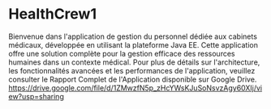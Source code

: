 # HealthCrew1
Bienvenue dans l'application de gestion du personnel dédiée aux cabinets médicaux, développée en utilisant la plateforme Java EE. Cette application offre une solution complète pour la gestion efficace des ressources humaines dans un contexte médical.
Pour plus de détails sur l'architecture, les fonctionnalités avancées et les performances de l'application, veuillez consulter le Rapport Complet de l'Application disponible sur Google Drive.
https://drive.google.com/file/d/1ZMwzfN5p_zHcYWsKJuSoNsvzAgy60XIj/view?usp=sharing
